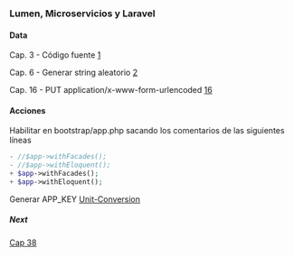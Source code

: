 ### Lumen, Microservicios y Laravel

#### Data

Cap. 3 - Código fuente [1](https://www.udemy.com/course/microservicios-con-lumen-una-arquitectura-orientada-a-servicios/learn/lecture/12176980#overview)


Cap. 6 - Generar string aleatorio [2](http://www.unit-conversion.info/texttools/random-string-generator/)

Cap. 16 - PUT application/x-www-form-urlencoded [16](https://www.udemy.com/course/microservicios-con-lumen-una-arquitectura-orientada-a-servicios/learn/lecture/12177192#overview)


#### Acciones

Habilitar en bootstrap/app.php sacando los comentarios de las siguientes líneas

```php
- //$app->withFacades();
- //$app->withEloquent();
+ $app->withFacades();
+ $app->withEloquent();
```

Generar APP_KEY
[Unit-Conversion](http://www.unit-conversion.info/texttools/random-string-generator/)

##### Next
[Cap 38](https://www.udemy.com/course/microservicios-con-lumen-una-arquitectura-orientada-a-servicios/learn/lecture/12177304#questions/5669231)

